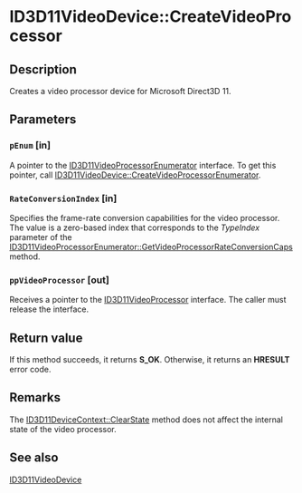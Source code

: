 # ID3D11VideoDevice::CreateVideoProcessor

## Description

Creates a video processor device for Microsoft Direct3D 11.

## Parameters

### `pEnum` [in]

A pointer to the [ID3D11VideoProcessorEnumerator](https://learn.microsoft.com/windows/desktop/api/d3d11/nn-d3d11-id3d11videoprocessorenumerator) interface. To get this pointer, call [ID3D11VideoDevice::CreateVideoProcessorEnumerator](https://learn.microsoft.com/windows/desktop/api/d3d11/nf-d3d11-id3d11videodevice-createvideoprocessorenumerator).

### `RateConversionIndex` [in]

Specifies the frame-rate conversion capabilities for the video processor. The value is a zero-based index that corresponds to the *TypeIndex* parameter of the [ID3D11VideoProcessorEnumerator::GetVideoProcessorRateConversionCaps](https://learn.microsoft.com/windows/desktop/api/d3d11/nf-d3d11-id3d11videoprocessorenumerator-getvideoprocessorrateconversioncaps) method.

### `ppVideoProcessor` [out]

Receives a pointer to the [ID3D11VideoProcessor](https://learn.microsoft.com/windows/desktop/api/d3d11/nn-d3d11-id3d11videoprocessor) interface. The caller must release the interface.

## Return value

If this method succeeds, it returns **S_OK**. Otherwise, it returns an **HRESULT** error code.

## Remarks

The [ID3D11DeviceContext::ClearState](https://learn.microsoft.com/windows/desktop/api/d3d11/nf-d3d11-id3d11devicecontext-clearstate) method does not affect the internal state of the video processor.

## See also

[ID3D11VideoDevice](https://learn.microsoft.com/windows/desktop/api/d3d11/nn-d3d11-id3d11videodevice)